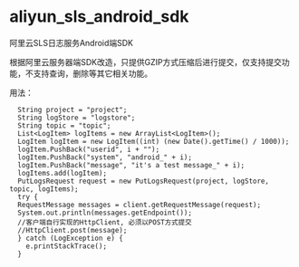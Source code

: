 # aliyun_sls_android_sdk
阿里云SLS日志服务Android端SDK

根据阿里云服务器端SDK改造，只提供GZIP方式压缩后进行提交，仅支持提交功能，不支持查询，删除等其它相关功能。

用法：

      String project = "project";
      String logStore = "logstore";
      String topic = "topic";
      List<LogItem> logItems = new ArrayList<LogItem>();
      LogItem logItem = new LogItem((int) (new Date().getTime() / 1000));
      logItem.PushBack("userid", i + "");
      logItem.PushBack("system", "android_" + i);
      logItem.PushBack("message", "it's a test message_" + i);
      logItems.add(logItem);
      PutLogsRequest request = new PutLogsRequest(project, logStore, topic, logItems);
      try {
      RequestMessage messages = client.getRequestMessage(request);
      System.out.println(messages.getEndpoint());				
      //客户端自行实现的HttpClient, 必须以POST方式提交
      //HttpClient.post(message);
      } catch (LogException e) {
      	e.printStackTrace();
      }

